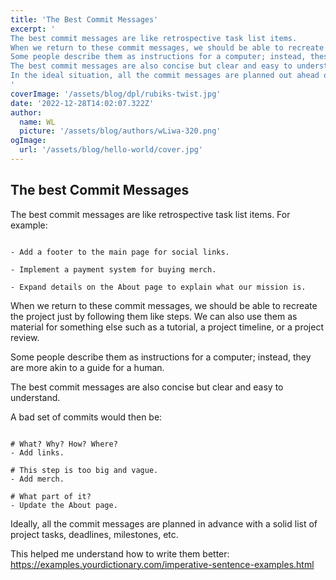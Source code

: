 ```yaml
---
title: 'The Best Commit Messages'
excerpt: '
The best commit messages are like retrospective task list items.
When we return to these commit messages, we should be able to recreate the project just by following them like steps. We can also use them as material for something else such as a tutorial, a project timeline, or a project review.
Some people describe them as instructions for a computer; instead, these are described as instructions for a human.
The best commit messages are also concise but clear and easy to understand.
In the ideal situation, all the commit messages are planned out ahead of time by creating a solid list of project tasks, deadlines, milestones, etc.
'
coverImage: '/assets/blog/dpl/rubiks-twist.jpg'
date: '2022-12-28T14:02:07.322Z'
author:
  name: WL
  picture: '/assets/blog/authors/wLiwa-320.png'
ogImage:
  url: '/assets/blog/hello-world/cover.jpg'
---
```


## The best Commit Messages

The best commit messages are like retrospective task list items. For example:

```

- Add a footer to the main page for social links.
    
- Implement a payment system for buying merch.
    
- Expand details on the About page to explain what our mission is.

```

When we return to these commit messages, we should be able to recreate the project just by following them like steps. We can also use them as material for something else such as a tutorial, a project timeline, or a project review.

Some people describe them as instructions for a computer; instead, they are more akin to a guide for a human.

The best commit messages are also concise but clear and easy to understand.

A bad set of commits would then be:

```

# What? Why? How? Where?
- Add links. 

# This step is too big and vague.
- Add merch. 

# What part of it?
- Update the About page. 

```

Ideally, all the commit messages are planned in advance with a solid list of project tasks, deadlines, milestones, etc.

This helped me understand how to write them better: <https://examples.yourdictionary.com/imperative-sentence-examples.html>
